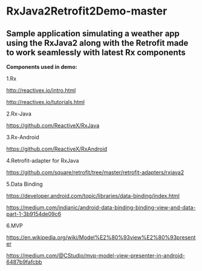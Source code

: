 # RxJava2Retrofit2Demo-master
## Sample application simulating a weather app using the RxJava2 along with the Retrofit made to work seamlessly with latest Rx components

**Components used in demo:**

1.Rx

http://reactivex.io/intro.html 

http://reactivex.io/tutorials.html

2.Rx-Java 

https://github.com/ReactiveX/RxJava

3.Rx-Android

https://github.com/ReactiveX/RxAndroid

4.Retrofit-adapter for RxJava 

https://github.com/square/retrofit/tree/master/retrofit-adapters/rxjava2

5.Data Binding 

https://developer.android.com/topic/libraries/data-binding/index.html 

https://medium.com/indianic/android-data-binding-binding-view-and-data-part-1-3b9154de09c6

6.MVP 

https://en.wikipedia.org/wiki/Model%E2%80%93view%E2%80%93presenter 

https://medium.com/@CStudio/mvp-model-view-presenter-in-android-6487b9fafcbb
